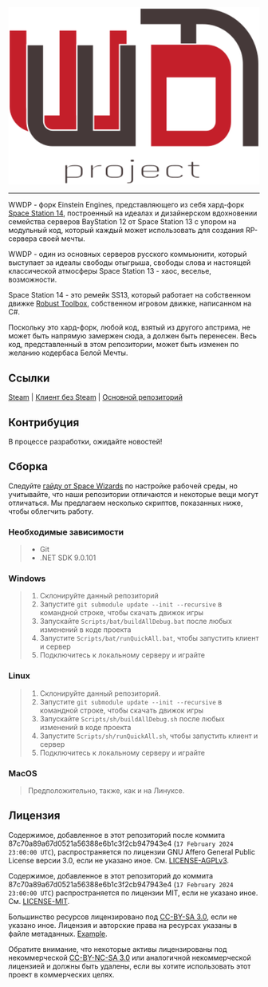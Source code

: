 <div align="center"><img alt="WWDP logo" src="https://raw.githubusercontent.com/WWhiteDreamProject/wwdpublic/master/Resources/Textures/_White/Logo/WWDPDarkSplashIcon.png" width="512px" /></div>

---

WWDP - форк Einstein Engines, представляющего из себя хард-форк  [Space Station 14](https://github.com/space-wizards/space-station-14), построенный на идеалах и дизайнерском вдохновении семейства серверов BayStation 12 от Space Station 13 с упором на модульный код, который каждый может использовать для создания RP-сервера своей мечты.

WWDP - один из основных серверов русского коммьюнити, который выступает за идеалы свободы отыгрыша, свободы слова и настоящей классической атмосферы Space Station 13 - хаос, веселье, возможности.

Space Station 14 - это ремейк SS13, который работает на собственном движке  [Robust Toolbox](https://github.com/space-wizards/RobustToolbox), собственном игровом движке, написанном на C#.

Поскольку это хард-форк, любой код, взятый из другого апстрима, не может быть напрямую замержен сюда, а должен быть перенесен.
Весь код, представленный в этом репозитории, может быть изменен по желанию кодербаса Белой Мечты.

## Ссылки

[Steam](https://store.steampowered.com/app/2585480/Space_Station_Multiverse/) | [Клиент без Steam](https://spacestationmultiverse.com/downloads/) | [Основной репозиторий](https://github.com/Simple-Station/Einstein-Engines)

## Контрибуция

В процессе разработки, ожидайте новостей!

## Сборка

Следуйте [гайду от Space Wizards](https://docs.spacestation14.com/en/general-development/setup/setting-up-a-development-environment.html) по настройке рабочей среды, но учитывайте, что наши репозитории отличаются и некоторые вещи могут отличаться.
Мы предлагаем несколько скриптов, показанных ниже, чтобы облегчить работу.

### Необходимые зависимости

> - Git
> - .NET SDK 9.0.101


### Windows

> 1. Склонируйте данный репозиторий
> 2. Запустите `git submodule update --init --recursive` в командной строке, чтобы скачать движок игры
> 3. Запускайте `Scripts/bat/buildAllDebug.bat` после любых изменений в коде проекта
> 4. Запустите `Scripts/bat/runQuickAll.bat`, чтобы запустить клиент и сервер
> 5. Подключитесь к локальному серверу и играйте

### Linux

> 1. Склонируйте данный репозиторий.
> 2. Запустите `git submodule update --init --recursive` в командной строке, чтобы скачать движок игры
> 3. Запускайте `Scripts/sh/buildAllDebug.sh` после любых изменений в коде проекта
> 4. Запустите `Scripts/sh/runQuickAll.sh`, чтобы запустить клиент и сервер
> 5. Подключитесь к локальному серверу и играйте

### MacOS

> Предположительно, также, как и на Линуксе.

## Лицензия

Содержимое, добавленное в этот репозиторий после коммита 87c70a89a67d0521a56388e6b1c3f2cb947943e4 (`17 February 2024 23:00:00 UTC`), распространяется по лицензии GNU Affero General Public License версии 3.0, если не указано иное.
См. [LICENSE-AGPLv3](./LICENSE-AGPLv3.txt).

Содержимое, добавленное в этот репозиторий до коммита 87c70a89a67d0521a56388e6b1c3f2cb947943e4 (`17 February 2024 23:00:00 UTC`) распространяется по лицензии MIT, если не указано иное.
См. [LICENSE-MIT](./LICENSE-MIT.txt).

Большинство ресурсов лицензировано под [CC-BY-SA 3.0](https://creativecommons.org/licenses/by-sa/3.0/), если не указано иное. Лицензия и авторские права на ресурсах указаны в файле метаданных.
[Example](./Resources/Textures/Objects/Tools/crowbar.rsi/meta.json).

Обратите внимание, что некоторые активы лицензированы под некоммерческой [CC-BY-NC-SA 3.0](https://creativecommons.org/licenses/by-nc-sa/3.0/) или аналогичной некоммерческой лицензией и должны быть удалены, если вы хотите использовать этот проект в коммерческих целях.
